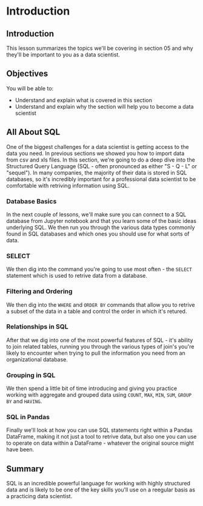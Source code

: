 
# Introduction

## Introduction
This lesson summarizes the topics we'll be covering in section 05 and why they'll be important to you as a data scientist.

## Objectives
You will be able to:
* Understand and explain what is covered in this section
* Understand and explain why the section will help you to become a data scientist

## All About SQL

One of the biggest challenges for a data scientist is getting access to the data you need. In previous sections we showed you how to import data from csv and xls files. In this section, we're going to do a deep dive into the Structured Query Language (SQL - often pronounced as either "S - Q - L" or "sequel"). In many companies, the majority of their data is stored in SQL databases, so it's incredibly important for a professional data scientist to be comfortable with retriving information using SQL.

### Database Basics

In the next couple of lessons, we'll make sure you can connect to a SQL database from Jupyter notebook and that you learn some of the basic ideas underlying SQL. We then run you through the various data types commonly found in SQL databases and which ones you should use for what sorts of data.

### SELECT

We then dig into the command you're going to use most often - the `SELECT` statement which is used to retrive data from a database.

### Filtering and Ordering

We then dig into the `WHERE` and `ORDER BY` commands that allow you to retrive a subset of the data in a table and control the order in which it's retured.

### Relationships in SQL

After that we dig into one of the most powerful features of SQL - it's ability to join related tables, running you through the various types of join's you're likely to encounter when trying to pull the information you need from an organizational database.

### Grouping in SQL

We then spend a little bit of time introducing and giving you practice working with aggregate and grouped data using `COUNT`, `MAX`, `MIN`, `SUM`, `GROUP BY` and `HAVING`.


### SQL in Pandas

Finally we'll look at how you can use SQL statements right within a Pandas DataFrame, making it not just a tool to retrive data, but also one you can use to operate on data within a DataFrame - whatever the original source might have been.


## Summary

SQL is an incredible powerful language for working with highly structured data and is likely to be one of the key skills you'll use on a reegular basis as a practicing data scientist. 
